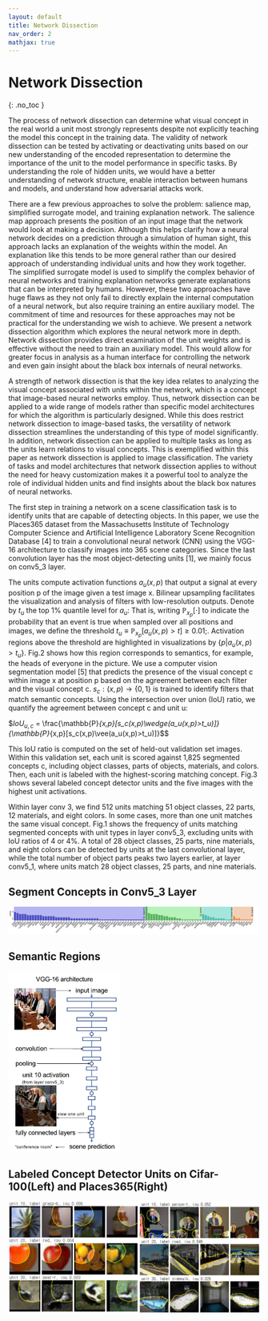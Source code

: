 ```yaml
---
layout: default
title: Network Dissection
nav_order: 2
mathjax: true
---
```


# Network Dissection
{: .no_toc }

The process of network dissection can determine what visual concept in the real world a unit most strongly represents despite not explicitly teaching the model this concept in the training data. The validity of network dissection can be tested by activating or deactivating units based on our new understanding of the encoded representation to determine the importance of the unit to the model performance in specific tasks. By understanding the role of hidden units, we would have a better understanding of network structure, enable interaction between humans and models, and understand how adversarial attacks work.

There are a few previous approaches to solve the problem: salience map, simplified surrogate model, and training explanation network. The salience map approach presents the position of an input image that the network would look at making a decision. Although this helps clarify how a neural network decides on a prediction through a simulation of human sight, this approach lacks an explanation of the weights within the model. An explanation like this tends to be more general rather than our desired approach of understanding individual units and how they work together. The simplified surrogate model is used to simplify the complex behavior of neural networks and training explanation networks generate explanations that can be interpreted by humans. However, these two approaches have huge flaws as they not only fail to directly explain the internal computation of a neural network, but also require training an entire auxiliary model. The commitment of time and resources for these approaches may not be practical for the understanding we wish to achieve. We present a network dissection algorithm which explores the neural network more in depth. Network dissection provides direct examination of the unit weights and is effective without the need to train an auxiliary model. This would allow for greater focus in analysis as a human interface for controlling the network and even gain insight about the black box internals of neural networks.

A strength of network dissection is that the key idea relates to
analyzing the visual concept associated with units within the network,
which is a concept that image-based neural networks employ. Thus,
network dissection can be applied to a wide range of models rather than
specific model architectures for which the algorithm is particularly
designed. While this does restrict network dissection to image-based
tasks, the versatility of network dissection streamlines the
understanding of this type of model significantly. In addition, network
dissection can be applied to multiple tasks as long as the units learn
relations to visual concepts. This is exemplified within this paper as
network dissection is applied to image classification. The variety of
tasks and model architectures that network dissection applies to without
the need for heavy customization makes it a powerful tool to analyze the
role of individual hidden units and find insights about the black box
natures of neural networks.

The first step in training a network on a scene classification task is
to identify units that are capable of detecting objects. In this paper,
we use the Places365 dataset from the Massachusetts Institute of
Technology Computer Science and Artificial Intelligence Laboratory Scene
Recognition Database \[4\] to train a convolutional neural network (CNN)
using the VGG-16 architecture to classify images into 365 scene
categories. Since the last convolution layer has the most
object-detecting units \[1\], we mainly focus on conv5_3 layer.

The units compute activation functions $a_u(x, p)$ that output a signal at every position p of the image given a test image x. Bilinear
upsampling facilitates the visualization and analysis of filters with low-resolution outputs. Denote by $t_u$ the top 1% quantile level for
$a_u$: That is, writing $\mathbb{P}_{x_p}[\cdot]$ to indicate the probability that an event is true when sampled over all positions and
images, we define the threshold $t_u \equiv \mathbb{P}_{x_p}[a_u(x , p) > t] \geq 0.01$;. Activation regions above the threshold are highlighted in visualizations by
$\{p | a_u(x, p) > t_u\}$. Fig.2 shows how this region corresponds to semantics, for example, the heads of everyone in the picture. We use a
computer vision segmentation model \[5\] that predicts the presence of the visual concept c within image x at position p based on the agreement between each filter and the visual concept c. $s_c : (x, p) \rightarrow \{0, 1\}$ is trained to identify filters that match semantic concepts. Using the intersection over union (IoU) ratio,
we quantify the agreement between concept c and unit u:

$$IoU_{u,c}$ = \frac{\mathbb{P}_{x,p}[s_c(x,p)\wedge(a_u(x,p)>t_u)]}{\mathbb{P}_{x,p}[s_c(x,p)\vee(a_u(x,p)>t_u)]}$$

This IoU ratio is computed on the set of held-out validation set images.
Within this validation set, each unit is scored against 1,825 segmented
concepts c, including object classes, parts of objects, materials, and
colors. Then, each unit is labeled with the highest-scoring matching
concept. Fig.3 shows several labeled concept detector units and the five
images with the highest unit activations.

Within layer conv 3, we find 512 units matching 51 object classes, 22
parts, 12 materials, and eight colors. In some cases, more than one unit
matches the same visual concept. Fig.1 shows the frequency of units
matching segmented concepts with unit types in layer conv5_3, excluding
units with IoU ratios of 4 or 4%. A total of 28 object classes, 25
parts, nine materials, and eight colors can be detected by units at the
last convolutional layer, while the total number of object parts peaks
two layers earlier, at layer conv5_1, where units match 28 object
classes, 25 parts, and nine materials.

## Segment Concepts in Conv5_3 Layer
![Alt Text](images/graph.jpg)
## Semantic Regions
![Alt Text](images/conv_figure.PNG)
## Labeled Concept Detector Units on Cifar-100(Left) and Places365(Right)
![Alt Text](images/unit.png)
